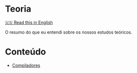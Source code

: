 # Teoria

[:us: Read this in English](README.md)

O resumo do que eu entendi sobre os nossos estudos teóricos.

# Conteúdo 

* [Compiladores](compilers/README.PT-BR.md)
